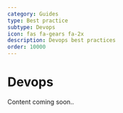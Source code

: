 ```yaml
---
category: Guides
type: Best practice
subtype: Devops
icon: fas fa-gears fa-2x
description: Devops best practices
order: 10000
---
```


# Devops

Content coming soon..

